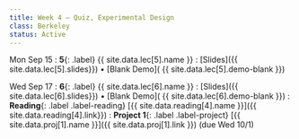 ```yaml
---
title: Week 4 — Quiz, Experimental Design
class: Berkeley
status: Active
---
```

Mon Sep 15
: **5**{: .label} {{ site.data.lec[5].name }} 
    : [Slides]({{ site.data.lec[5].slides}})
      &#8226; [Blank Demo]( {{ site.data.lec[5].demo-blank }})

Wed Sep 17
: **6**{: .label} {{ site.data.lec[6].name }} 
    : [Slides]({{ site.data.lec[6].slides}})
      &#8226; [Blank Demo]( {{ site.data.lec[6].demo-blank }})
: **Reading**{: .label .label-reading} [{{ site.data.reading[4].name }}]({{ site.data.reading[4].link}}) 
: **Project 1**{: .label .label-project} [{{ site.data.proj[1].name }}]({{ site.data.proj[1].link }})
    (due Wed 10/1)



